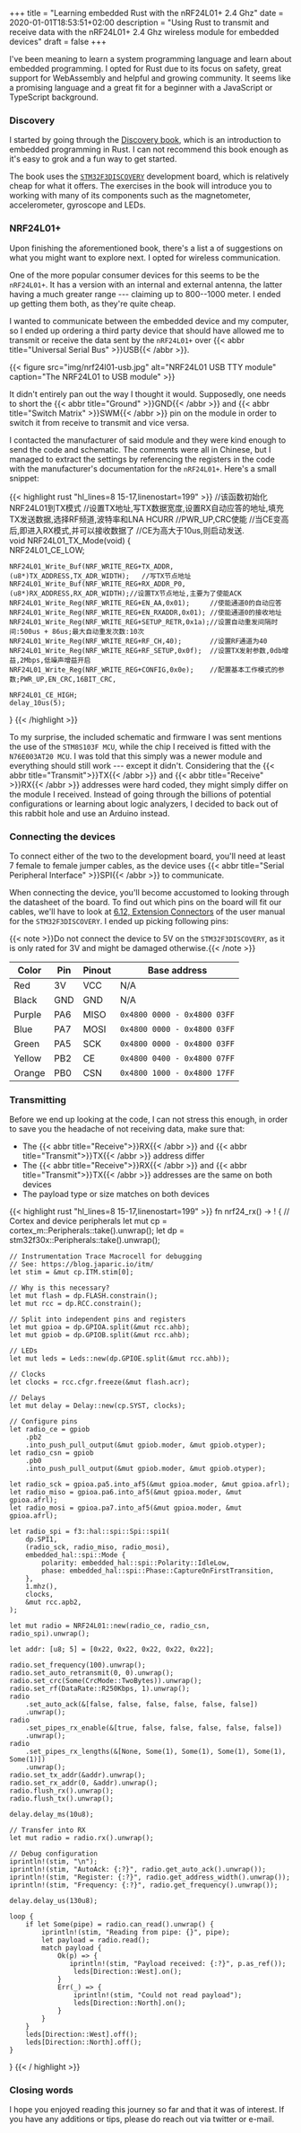 +++
title = "Learning embedded Rust with the nRF24L01+ 2.4 Ghz"
date = 2020-01-01T18:53:51+02:00
description = "Using Rust to transmit and receive data with the nRF24L01+ 2.4 Ghz wireless module for embedded devices"
draft = false
+++

I've been meaning to learn a system programming language and learn about
embedded programming. I opted for Rust due to its focus on safety, great
support for WebAssembly and helpful and growing community. It seems like a
promising language and a great fit for a beginner with a JavaScript or
TypeScript background.

<!--more-->

### Discovery
I started by going through the [Discovery
book](https://docs.rust-embedded.org/discovery/), which is an introduction
to embedded programming in Rust. I can not recommend this book enough as it's
easy to grok and a fun way to get started.

The book uses the [`STM32F3DISCOVERY`](https://www.st.com/en/evaluation-tools/stm32f3discovery.html)
development board, which is relatively cheap for what it offers. The exercises
in the book will introduce you to working
with many of its components such as the magnetometer, accelerometer,
gyroscope and LEDs. 

### NRF24L01+
Upon finishing the aforementioned book, there's a list a of suggestions on what
you might want to explore next. I opted for wireless communication.

One of the more popular consumer devices for this seems to be the `nRF24L01+`.
It has a version with an internal and external antenna, the latter having a much
greater range --- claiming up to 800--1000 meter. I ended up getting them both,
as they're quite cheap. 

I wanted to communicate between the embedded device and my computer, so I ended
up ordering a third party device that should have allowed me to transmit or receive
the data sent by the `nRF24L01+` over {{< abbr title="Universal Serial Bus" >}}USB{{< /abbr >}}.

{{< figure src="img/nrf24l01-usb.jpg" alt="NRF24L01 USB TTY module" caption="The NRF24L01 to USB module" >}}

It didn't entirely pan out the way I thought it would. Supposedly, one needs to
short the {{< abbr title="Ground" >}}GND{{< /abbr >}} and {{< abbr title="Switch Matrix" >}}SWM{{< /abbr >}}
pin on the module in order to switch it from receive to transmit and vice
versa. 

I contacted the manufacturer of said module and they were kind enough to send
the code and schematic. The comments were all in Chinese, but I managed to
extract the settings by referencing the registers in the code with the
manufacturer's documentation for the `nRF24L01+`. Here's a small snippet:

{{< highlight rust "hl_lines=8 15-17,linenostart=199" >}}
//该函数初始化NRF24L01到TX模式
//设置TX地址,写TX数据宽度,设置RX自动应答的地址,填充TX发送数据,选择RF频道,波特率和LNA HCURR
//PWR_UP,CRC使能
//当CE变高后,即进入RX模式,并可以接收数据了
//CE为高大于10us,则启动发送.	 
void NRF24L01_TX_Mode(void)
{														 
	NRF24L01_CE_LOW;

	NRF24L01_Write_Buf(NRF_WRITE_REG+TX_ADDR,(u8*)TX_ADDRESS,TX_ADR_WIDTH);   //写TX节点地址 
	NRF24L01_Write_Buf(NRF_WRITE_REG+RX_ADDR_P0,(u8*)RX_ADDRESS,RX_ADR_WIDTH);//设置TX节点地址,主要为了使能ACK	  
	NRF24L01_Write_Reg(NRF_WRITE_REG+EN_AA,0x01);     //使能通道0的自动应答    
	NRF24L01_Write_Reg(NRF_WRITE_REG+EN_RXADDR,0x01); //使能通道0的接收地址  
	NRF24L01_Write_Reg(NRF_WRITE_REG+SETUP_RETR,0x1a);//设置自动重发间隔时间:500us + 86us;最大自动重发次数:10次
	NRF24L01_Write_Reg(NRF_WRITE_REG+RF_CH,40);       //设置RF通道为40
	NRF24L01_Write_Reg(NRF_WRITE_REG+RF_SETUP,0x0f);  //设置TX发射参数,0db增益,2Mbps,低噪声增益开启   
	NRF24L01_Write_Reg(NRF_WRITE_REG+CONFIG,0x0e);    //配置基本工作模式的参数;PWR_UP,EN_CRC,16BIT_CRC,
	
	NRF24L01_CE_HIGH;
	delay_10us(5);
}
{{< /highlight >}}

To my surprise, the included schematic and firmware I was sent mentions the use
of the `STM8S103F MCU`, while the chip I received is fitted with the
`N76E003AT20 MCU`. I was told that this simply was a newer module and
everything should still work --- except it didn't. Considering that the {{< abbr title="Transmit">}}TX{{< /abbr >}} and 
{{< abbr title="Receive" >}}RX{{< /abbr >}} addresses were hard coded, they might
simply differ on the module I received. Instead of going through the billions of
potential configurations or learning about logic analyzers, I decided to back out of this
rabbit hole and use an Arduino instead.

### Connecting the devices
 
To connect either of the two to the development board, you'll need at least 7
female to female jumper cables, as the device uses 
{{< abbr title="Serial Peripheral Interface" >}}SPI{{< /abbr >}} to communicate.

When connecting the device, you'll become accustomed to looking through the
datasheet of the board. To find out which pins on the board will fit our cables,
we'll have to look at [6.12, Extension
Connectors](https://www.st.com/content/ccc/resource/technical/document/user_manual/8a/56/97/63/8d/56/41/73/DM00063382.pdf/files/DM00063382.pdf/jcr:content/translations/en.DM00063382.pdf)
of the user manual for the `STM32F3DISCOVERY`. I ended up picking following
pins:


{{< note >}}Do not connect the device to 5V on the `STM32F3DISCOVERY`, as it is
only rated for 3V and might be damaged otherwise.{{< /note >}}

Color | Pin | Pinout | Base address 
------|-----|--------|--------------------------
Red   | 3V  | VCC    | N/A
Black | GND | GND    | N/A
Purple| PA6 | MISO   | `0x4800 0000 - 0x4800 03FF`
Blue  | PA7 | MOSI   | `0x4800 0000 - 0x4800 03FF`
Green | PA5 | SCK    | `0x4800 0000 - 0x4800 03FF` 
Yellow| PB2 | CE     | `0x4800 0400 - 0x4800 07FF`
Orange| PB0 | CSN    | `0x4800 1000 - 0x4800 17FF`

### Transmitting

Before we end up looking at the code, I can not stress this enough, in order to
save you the headache of not receiving data, make sure that:

* The {{< abbr title="Receive">}}RX{{< /abbr >}} and {{< abbr title="Transmit">}}TX{{< /abbr >}} address differ
* The {{< abbr title="Receive">}}RX{{< /abbr >}} and {{< abbr title="Transmit">}}TX{{< /abbr >}} addresses are the same on both devices
* The payload type or size matches on both devices

{{< highlight rust "hl_lines=8 15-17,linenostart=199" >}}
fn nrf24_rx() -> ! {
    // Cortex and device peripherals
    let mut cp = cortex_m::Peripherals::take().unwrap();
    let dp = stm32f30x::Peripherals::take().unwrap();

    // Instrumentation Trace Macrocell for debugging
    // See: https://blog.japaric.io/itm/
    let stim = &mut cp.ITM.stim[0];

    // Why is this necessary?
    let mut flash = dp.FLASH.constrain();
    let mut rcc = dp.RCC.constrain();

    // Split into independent pins and registers
    let mut gpioa = dp.GPIOA.split(&mut rcc.ahb);
    let mut gpiob = dp.GPIOB.split(&mut rcc.ahb);

    // LEDs
    let mut leds = Leds::new(dp.GPIOE.split(&mut rcc.ahb));

    // Clocks
    let clocks = rcc.cfgr.freeze(&mut flash.acr);

    // Delays
    let mut delay = Delay::new(cp.SYST, clocks);

    // Configure pins
    let radio_ce = gpiob
        .pb2
        .into_push_pull_output(&mut gpiob.moder, &mut gpiob.otyper);
    let radio_csn = gpiob
        .pb0
        .into_push_pull_output(&mut gpiob.moder, &mut gpiob.otyper);

    let radio_sck = gpioa.pa5.into_af5(&mut gpioa.moder, &mut gpioa.afrl);
    let radio_miso = gpioa.pa6.into_af5(&mut gpioa.moder, &mut gpioa.afrl);
    let radio_mosi = gpioa.pa7.into_af5(&mut gpioa.moder, &mut gpioa.afrl);

    let radio_spi = f3::hal::spi::Spi::spi1(
        dp.SPI1,
        (radio_sck, radio_miso, radio_mosi),
        embedded_hal::spi::Mode {
            polarity: embedded_hal::spi::Polarity::IdleLow,
            phase: embedded_hal::spi::Phase::CaptureOnFirstTransition,
        },
        1.mhz(),
        clocks,
        &mut rcc.apb2,
    );

    let mut radio = NRF24L01::new(radio_ce, radio_csn, radio_spi).unwrap();

    let addr: [u8; 5] = [0x22, 0x22, 0x22, 0x22, 0x22];

    radio.set_frequency(100).unwrap();
    radio.set_auto_retransmit(0, 0).unwrap();
    radio.set_crc(Some(CrcMode::TwoBytes)).unwrap();
    radio.set_rf(DataRate::R250Kbps, 1).unwrap();
    radio
        .set_auto_ack(&[false, false, false, false, false, false])
        .unwrap();
    radio
        .set_pipes_rx_enable(&[true, false, false, false, false, false])
        .unwrap();
    radio
        .set_pipes_rx_lengths(&[None, Some(1), Some(1), Some(1), Some(1), Some(1)])
        .unwrap();
    radio.set_tx_addr(&addr).unwrap();
    radio.set_rx_addr(0, &addr).unwrap();
    radio.flush_rx().unwrap();
    radio.flush_tx().unwrap();

    delay.delay_ms(10u8);

    // Transfer into RX
    let mut radio = radio.rx().unwrap();

    // Debug configuration
    iprintln!(stim, "\n");
    iprintln!(stim, "AutoAck: {:?}", radio.get_auto_ack().unwrap());
    iprintln!(stim, "Register: {:?}", radio.get_address_width().unwrap());
    iprintln!(stim, "Frequency: {:?}", radio.get_frequency().unwrap());

    delay.delay_us(130u8);

    loop {
        if let Some(pipe) = radio.can_read().unwrap() {
            iprintln!(stim, "Reading from pipe: {}", pipe);
            let payload = radio.read();
            match payload {
                Ok(p) => {
                   iprintln!(stim, "Payload received: {:?}", p.as_ref());
                    leds[Direction::West].on();
                }
                Err(_) => {
                    iprintln!(stim, "Could not read payload");
                    leds[Direction::North].on();
                }
            }
        }
        leds[Direction::West].off();
        leds[Direction::North].off();
    }
}
{{< / highlight >}}

### Closing words

I hope you enjoyed reading this journey so far and that it was of interest. If
you have any additions or tips, please do reach out via twitter or e-mail.

